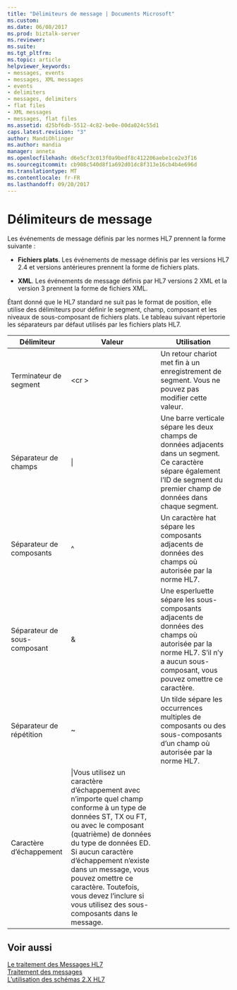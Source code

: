 ```yaml
---
title: "Délimiteurs de message | Documents Microsoft"
ms.custom: 
ms.date: 06/08/2017
ms.prod: biztalk-server
ms.reviewer: 
ms.suite: 
ms.tgt_pltfrm: 
ms.topic: article
helpviewer_keywords:
- messages, events
- messages, XML messages
- events
- delimiters
- messages, delimiters
- flat files
- XML messages
- messages, flat files
ms.assetid: d25bf6db-5512-4c82-be0e-00da024c55d1
caps.latest.revision: "3"
author: MandiOhlinger
ms.author: mandia
manager: anneta
ms.openlocfilehash: d6e5cf3c013f0a9bedf8c412206aebe1ce2e3f16
ms.sourcegitcommit: cb908c540d8f1a692d01dc8f313e16cb4b4e696d
ms.translationtype: MT
ms.contentlocale: fr-FR
ms.lasthandoff: 09/20/2017
---
```

# <a name="message-delimiters"></a>Délimiteurs de message
Les événements de message définis par les normes HL7 prennent la forme suivante :  
  
-   **Fichiers plats**. Les événements de message définis par les versions HL7 2.4 et versions antérieures prennent la forme de fichiers plats.  
  
-   **XML**. Les événements de message définis par HL7 versions 2 XML et la version 3 prennent la forme de fichiers XML.  
  
 Étant donné que le HL7 standard ne suit pas le format de position, elle utilise des délimiteurs pour définir le segment, champ, composant et les niveaux de sous-composant de fichiers plats. Le tableau suivant répertorie les séparateurs par défaut utilisés par les fichiers plats HL7.  
  
|Délimiteur|Valeur|Utilisation|  
|---------------|-----------|-----------|  
|Terminateur de segment|\<cr >|Un retour chariot met fin à un enregistrement de segment. Vous ne pouvez pas modifier cette valeur.|  
|Séparateur de champs|&#124;|Une barre verticale sépare les deux champs de données adjacents dans un segment. Ce caractère sépare également l’ID de segment du premier champ de données dans chaque segment.|  
|Séparateur de composants|^|Un caractère hat sépare les composants adjacents de données des champs où autorisée par la norme HL7.|  
|Séparateur de sous-composant|&|Une esperluette sépare les sous-composants adjacents de données des champs où autorisée par la norme HL7. S’il n’y a aucun sous-composant, vous pouvez omettre ce caractère.|  
|Séparateur de répétition|~|Un tilde sépare les occurrences multiples de composants ou des sous-composants d’un champ où autorisée par la norme HL7.|  
|Caractère d’échappement|\|Vous utilisez un caractère d’échappement avec n’importe quel champ conforme à un type de données ST, TX ou FT, ou avec le composant (quatrième) de données du type de données ED. Si aucun caractère d’échappement n’existe dans un message, vous pouvez omettre ce caractère. Toutefois, vous devez l’inclure si vous utilisez des sous-composants dans le message.|  
  
## <a name="see-also"></a>Voir aussi  
 [Le traitement des Messages HL7](../../adapters-and-accelerators/accelerator-hl7/processing-hl7-messages.md)   
 [Traitement des messages](../../adapters-and-accelerators/accelerator-hl7/message-processing.md)   
 [L’utilisation des schémas 2.X HL7](../../adapters-and-accelerators/accelerator-hl7/using-hl7-2-x-schemas.md)